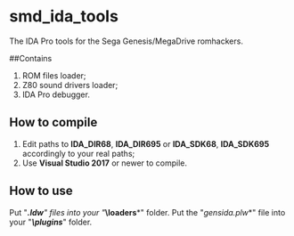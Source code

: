 # smd_ida_tools
The IDA Pro tools for the Sega Genesis/MegaDrive romhackers.

##Contains
1. ROM files loader;
2. Z80 sound drivers loader;
3. IDA Pro debugger.

## How to compile
1. Edit paths to **IDA_DIR68**, **IDA_DIR695** or **IDA_SDK68**, **IDA_SDK695** accordingly to your real paths;
2. Use **Visual Studio 2017** or newer to compile.

## How to use
Put "***.ldw**" files into your "***<IDA>\loaders***" folder. Put the "**gensida*.plw**" file into your "***<IDA>\plugins***" folder. 
